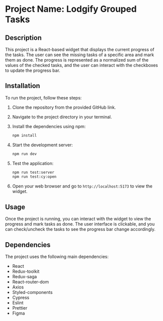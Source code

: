 # Project Name: Lodgify Grouped Tasks

## Description

This project is a React-based widget that displays the current progress of the tasks. The user can see the missing tasks of a specific area and mark them as done. The progress is represented as a normalized sum of the values of the checked tasks, and the user can interact with the checkboxes to update the progress bar.

## Installation

To run the project, follow these steps:

1. Clone the repository from the provided GitHub link.

2. Navigate to the project directory in your terminal.

3. Install the dependencies using npm:

   ```bash
   npm install
   ```

4. Start the development server:

   ```bash
   npm run dev
   ```

5. Test the application:

   ```bash
   npm run test:server
   npm run test:cy:open
   ```

6. Open your web browser and go to `http://localhost:5173` to view the widget.

## Usage

Once the project is running, you can interact with the widget to view the progress and mark tasks as done. The user interface is clickable, and you can check/uncheck the tasks to see the progress bar change accordingly.

## Dependencies

The project uses the following main dependencies:

- React
- Redux-toolkit
- Redux-saga
- React-router-dom
- Axios
- Styled-components
- Cypress
- Eslint
- Prettier
- Figma
